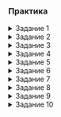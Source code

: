 ### Практика

<details>
<summary>Задание 1</summary>
В далекой-далекой галактике Федерация ведет ожесточенную войну с клингонами. Звездолеты Федерации оснащены мощными фазерами, а клингонские корабли – смертоносными фотонными торпедами. Обе стороны разработали усовершенствованные варп-двигатели для перемещения со сверхсветовой скоростью, и оборудовали свои корабли системами самоуничтожения на случай чрезвычайной ситуации.

Для игры, посвященной этой войне, нужно создать абстрактный класс `Starship` с методами `warp_speed()`, `fire_weapon()` и `self_destruct()`. Кроме того, нужно создать два подкласса `FederationStarship` и `KlingonWarship`, которые наследуют абстрактные методы `Starship` и реализуют свои собственные версии методов `warp_speed()`, `fire_weapon()` и `self_destruct()`.

Пример использования:
```python
enterprise = FederationStarship()
bird_of_prey = KlingonWarship()

enterprise.warp_speed()
bird_of_prey.warp_speed()

enterprise.fire_weapon()
bird_of_prey.fire_weapon()

enterprise.self_destruct()
bird_of_prey.self_destruct()
```
Вывод:
```plaintext
Включить варп-двигатели!
Включить маскировочное устройство!
Выпустить фотонные торпеды!
Стрелять из фазеров!
Запускаю систему самоуничтожения...
Запускаю протокол самоуничтожения...
```
</details>

<details>
<summary>Задание 2</summary>
Для ПО ресторана нужно разработать модуль, помогающий контролировать использование фруктов и овощей на кухне. Создайте абстрактный класс `Ingredient` с методами `get_name()` и `get_quantity()`. Затем создайте два подкласса `Vegetable` и `Fruit`, которые наследуют абстрактные методы от `Ingredient` и реализуют свои собственные версии методов `get_name()` и `get_quantity()`.

Пример использования:
```python
carrot = Vegetable("Морковь", 5)
apple = Fruit("Яблоки", 10)

print(carrot.get_name())
print(carrot.get_quantity())

print(apple.get_name())
print(apple.get_quantity())
```
Вывод:
```plaintext
Морковь
5 кг
Яблоки
10 кг
```
</details>

<details>
<summary>Задание 3</summary>
Для военной стратегии необходимо создать абстрактный класс `Soldier`. Каждый солдат должен уметь двигаться, защищаться и атаковать, поэтому `Soldier` имеет три абстрактных метода: `move()`, `attack()` и `defend()`. Два конкретных класса, `Infantry` (пехота) и `Cavalry` (кавалерия), будут наследовать и реализовывать эти методы. В игре также должен быть класс `Army`, который будет добавлять солдат в армию и выполнять операции атаки и защиты.

Чтобы гарантировать, что используются только экземпляры класса `Soldier`, нужно создать декоратор `validate_soldier`, который будет проверять тип объекта. Если объект не является экземпляром класса `Soldier`, декоратор выдаст ошибку `TypeError`. Декоратор будет применяться к методам `move()`, `attack()` и `defend()` классов `Infantry` и `Cavalry`.

Пример использования:
```python
army = Army()
army.add_soldier(Infantry())
army.add_soldier(Cavalry())
army.add_soldier(Infantry())
army.add_soldier(Cavalry())

army.attack()
army.defend()
```
Вывод:
```plaintext
Пехота передвигается в пешем порядке
Пехота участвует в ближнем бою
Кавалерия передвигается верхом
Кавалерия переходит в атаку
Пехота передвигается в пешем порядке
Пехота участвует в ближнем бою
Кавалерия передвигается верхом
Кавалерия переходит в атаку
Пехота передвигается в пешем порядке
Пехота держит строй
Кавалерия передвигается верхом
Кавалерия защищает фланги
Пехота передвигается в пешем порядке
Пехота держит строй
Кавалерия передвигается верхом
Кавалерия защищает фланги
```
</details>

<details>
<summary>Задание 4</summary>
Палеонтологам, работающим в заповеднике для динозавров, понадобилось ПО для отслеживания множества травоядных и плотоядных подопечных. Данные, которые нужно учитывать по каждому динозавру – имя, вид, рост, вес и рацион питания.

Создайте абстрактный класс `Dinosaur` с методами `get_personal_name()`, `get_breed()`, `get_height()`, `get_weight()` и `get_diet()`. Затем создайте два подкласса `Carnivore` (плотоядный) и `Herbivore` (травоядный), которые наследуют методы `Dinosaur` и реализуют свои собственные версии `get_personal_name()`, `get_breed()`, `get_height()`, `get_weight()` и `get_diet()`. Кроме того, создайте класс `DinosaurPark`, который содержит список динозавров и имеет методы `list_dinosaurs()`, `list_carnivores()` и `list_herbivores()` для вывода списков a) всех динозавров, b) плотоядных и c) травоядных особей.

Пример использования:
```python
t_rex = Carnivore('Тираннозавр', 'Рекс', 4800, 560)
velociraptor = Carnivore('Велоцираптор', 'Зубастик', 30, 70)
stegosaurus = Herbivore('Стегозавр', 'Стегга', 7100, 420)
triceratops = Herbivore('Трицератопс', 'Трипси', 8000, 290)

park = DinosaurPark()

park.add_dinosaur(t_rex)
park.add_dinosaur(velociraptor)
park.add_dinosaur(stegosaurus)
park.add_dinosaur(triceratops)

for dinosaur in park.list_dinosaurs():
    print(f'Имя: {dinosaur[0]}\n'
          f'Вид: {dinosaur[1]}\n'
          f'Вес: {dinosaur[2]} кг\n'
          f'Рост: {dinosaur[3]} см\n'
          f'Рацион: {dinosaur[4]}\n')
```
Вывод:
```plaintext
Имя: Рекс
Вид: Тираннозавр
Вес: 4800 кг
Рост: 560 см
Рацион: Плотоядный

Имя: Зубастик
Вид: Велоцираптор
Вес: 30 кг
Рост: 70 см
Рацион: Плотоядный

Имя: Стегга
Вид: Стегозавр
Вес: 7100 кг
Рост: 420 см
Рацион: Травоядный

Имя: Трипси
Вид: Трицератопс
Вес: 8000 кг
Рост: 290 см
Рацион: Травоядный
```
</details>

<details>
<summary>Задание 5</summary>
Для учета музыкальных инструментов в оркестре нужно создать абстрактный класс `Instrument` с методами `get_name()`, `get_type()`, `get_sound()` и `play()`. Два подкласса `StringedInstrument` (струнные) и `PercussionInstrument` (ударные) наследуют методы `Instrument` и реализуют свои собственные версии методов `get_name()`, `get_type()`, `get_sound()` и `play()`. Кроме того, необходимо реализовать класс `Orchestra`: он добавляет новые инструменты и имеет методы `list_instruments()`, `list_stringed_instruments()`, `list_percussion_instruments()`, которые выводят списки a) всех инструментов, b) ударных, c) струнных.

Пример использования:
```python
chello = StringedInstrument("виолончель", "струнный инструмент", "Strum")
maracas = PercussionInstrument("маракасы", "ударный инструмент", "Maracas")
violin = StringedInstrument("скрипка", "струнный инструмент", "Virtuoso")
drums = PercussionInstrument("барабан", "ударный инструмент", "Beat")

orchestra = Orchestra()
orchestra.add_instrument(chello)
orchestra.add_instrument(maracas)
orchestra.add_instrument(violin)
orchestra.add_instrument(drums)

print("В оркестрe есть инструменты:", ', '.join(orchestra.list_instruments()))  
print("Струнные инструменты:", ', '.join(orchestra.list_stringed_instruments())) 
print("Ударные инструменты:", ', '.join(orchestra.list_percussion_instruments()))  

print(chello.play())    
print(drums.play

())
```
Вывод:
```plaintext
В оркестрe есть инструменты: виолончель, маракасы, скрипка, барабан
Струнные инструменты: виолончель, скрипка
Ударные инструменты: маракасы, барабан
Звучит струнный инструмент виолончель
Звучит ударный инструмент барабан
```
</details>

<details>
<summary>Задание 6</summary>
Напишите класс `FilmCatalogue` (каталог фильмов), который отвечает за ведение фильмотеки. `FilmCatalogue` должен поддерживать различные типы кинокартин, чтобы пользователи могли искать фильмы по определенному жанру. Для этого необходимо создать новые классы для различных жанров (например, `Horror`, `Action`, `Romance`), которые наследуют класс `Movie` и переопределяют метод `play()` для вывода информации о том, к какому жанру относится фильм.

Пример использования:
```python
my_catalogue = FilmCatalogue()

my_catalogue.add_movie(Drama("Крестный отец", "Френсис Ф. Коппола"))
my_catalogue.add_movie(Comedy("Ночные игры", "Джон Фрэнсис Дейли, Джонатан М. Голдштейн"))
my_catalogue.add_movie(Horror("Дракула Брэма Стокера", "Френсис Ф. Коппола"))
my_catalogue.add_movie(Action("Крушение", "Жан-Франсуа Рише"))
my_catalogue.add_movie(Romance("Честная куртизанка", "Маршалл Херсковиц"))

my_catalogue.play_all_movies()

print(f"\nНайдены фильмы ужасов:")
for movie in my_catalogue.search_movies_by_genre(Horror):
    print(movie.title)

print(f"\nЗапускаем фильм из жанра 'Мелодрамы':")
my_catalogue.play_movies_by_genre(Romance)
```
Вывод:
```plaintext
Включаем драму 'Крестный отец' реж. Френсис Ф. Коппола.
Включаем комедию 'Ночные игры' реж. Джон Фрэнсис Дейли, Джонатан М. Голдштейн.
Включаем фильм ужасов 'Дракула Брэма Стокера' реж. Френсис Ф. Коппола.
Включаем боевик 'Крушение' реж. Жан-Франсуа Рише.
Включаем мелодраму 'Честная куртизанка' реж. Маршалл Херсковиц.

Найдены фильмы ужасов:
Дракула Брэма Стокера

Запускаем фильм из жанра 'Мелодрамы':
Включаем мелодраму 'Честная куртизанка' реж. Маршалл Херсковиц.
```
</details>

<details>
<summary>Задание 7</summary>
Для CRM винодельни нужно написать модуль, отвечающий за учет красных, белых и розовых вин, каждое из которых имеет свое название, сорт винограда, год и температуру подачи. Создайте базовый класс `Wine` с атрибутами `name`, `grape` и `year`. Затем создайте три подкласса `RedWine`, `WhiteWine` и `RoseWine`, которые наследуют методы и атрибуты от `Wine` и реализуют свои собственные версии метода `serve()`. Кроме того, создайте класс `Winery`, который ведет список вин и имеет метод `serve_wines()`, вызывающий метод `serve()` для каждого вина.

Пример использования:
```python
winery = Winery()
winery.add_wine(RedWine("Cabernet Sauvignon", "Каберне Совиньон", 2015))
winery.add_wine(WhiteWine("Chardonnay", "Шардоне", 2018))
winery.add_wine(RoseWine("Grenache", "Гренаш", 2020))
winery.serve_wines()
```
Вывод:
```plaintext
Красное вино 'Cabernet Sauvignon', сделанное из винограда сорта Каберне Совиньон в 2015 году, рекомендуем подавать комнатной температуры.
Белое вино 'Chardonnay', сделанное из винограда сорта Шардоне в 2018 году, рекомендуем подавать хорошо охлажденным.
Розовое вино 'Grenache', сделанное из винограда сорта Гренаш в 2020 году, рекомендуем подавать слегка охлажденным.
```
</details>

<details>
<summary>Задание 8</summary>
Для ПО аэропорта нужно разработать модуль, отслеживающий пассажирские и грузовые самолеты, которые отличаются моделью, производителем, вместимостью и грузоподъемностью. Создайте базовый класс `Aircraft` (воздушное судно) с атрибутами `model`, `manufacturer` и `capacity`. Затем создайте два подкласса `PassengerAircraft` и `CargoAircraft`, которые наследуют атрибуты и методы от `Aircraft` и реализуют свои собственные версии метода `fly()`. В дополнение создайте класс `Airport`, который содержит список самолетов и имеет метод `takeoff()`, вызывающий метод `fly()` для каждого самолета.

Пример использования:
```python
airport = Airport()
airport.add_aircraft(PassengerAircraft("Boeing 747", "Боинг", 416))
airport.add_aircraft(CargoAircraft("Airbus A330", "Эйрбас", 70))
airport.add_aircraft(PassengerAircraft("Boeing 777", "Боинг", 396))
airport.takeoff()
```
Вывод:
```plaintext
Пассажирский самолет 'Boeing 747' вместимостью 416 человек, произведенный компанией Боинг, поднимается в воздух с пассажирами на борту.
Грузовой самолет 'Airbus A330' с грузоподъемностью 70 т, произведенный компанией Эйрбас, поднимается в воздух с грузом на борту.
Пассажирский самолет 'Boeing 777' вместимостью 396 человек, произведенный компанией Боинг, поднимается в воздух с пассажирами на борту.
```
</details>

<details>
<summary>Задание 9</summary>
Необходимо реализовать модуль, отвечающий за обработку данных о тестировании конфигурации настольных компьютеров и ноутбуков, каждый из которых отличается моделью, процессором, памятью и производительностью. Создайте базовый класс `Computer` с атрибутами `model`, `processor` и `memory`. Затем создайте два подкласса `Desktop` и `Laptop`, которые наследуют атрибуты и методы `Computer` и реализуют свои собственные версии метода `run()`. В дополнение, создайте класс `ComputerStore`, который содержит список компьютеров и имеет метод `run_tests()`, вызывающий метод `run()` для каждого компьютера. Используйте декораторы для вывода результатов.

Пример использования:
```python
store = ComputerStore()
store.add_computer(Desktop("HP Legion", "Intel Core i9-10900K", "64 Гб"))
store.add_computer(Laptop("Dell Xtra", "Intel Core i5 13600K", "32 Гб"))
store.add_computer(Desktop("Lenovo SuperPad", "AMD Ryzen 7 2700X", "16 Гб"))
store.run_tests()
```
Вывод:
```plaintext
Начинаем тест производительности...
Запускаем настольный компьютер 'HP Legion' с процессором Intel Core i9-10900K и 64 Гб RAM.
Тест производительности завершен.
Начинаем тест производительности...
Запускаем ноутбук 'Dell Xtra' с процессором Intel Core i5 13600K и 32 Гб RAM.
Тест производительности завершен.
Начинаем тест производительности...
Запускаем настольный компьютер 'Lenovo SuperPad' с процессором AMD Ryzen 7 2700X и 16 Гб RAM.
Тест производительности завершен.
```
</details>

<details>
<summary>Задание 10</summary>
Определите базовый класс `Cryptocurrency`, имеющий атрибуты:

- `name` – название;
- `symbol` – символ-тикер;
- `minable` – возможность добычи майнингом;
- `rate_to_usd` – текущий курс к доллару;
- `anonymous` – наличие анонимных транзакций.

Затем создайте три подкласса `Nano`, `Iota` и `Stellar`, которые наследуют атрибуты и методы родительского класса `Cryptocurrency`, и обладают дополнительными свойствами, влияющими на размер вознаграждения за майнинг:

- атрибут `block_lattice` у `Nano`;
- `tangle` у `Iota`.

Кроме того, нужно реализовать:

- Декоратор `minable_required`, который проверяет, можно ли майнить криптовалюту перед вызовом метода `mining_reward()`, и выводит сообщение, если ее майнить нельзя.
- Функцию `print_info`, которая принимает на вход экземпляр криптовалюты и выводит информацию о монете, включая название, символ, возможность добычи, курс к доллару США, анонимность и наличие блок-решетки.

Пример использования:
```python


cryptocurrencies = [Nano(block_lattice=True, rate_to_usd=6, anonymous=False),
                    Iota(tangle=True, rate_to_usd=0.4, anonymous=False),
                    Stellar(distributed=False, rate_to_usd=0.15, anonymous=True)]

for crypto in cryptocurrencies:
    print_info(crypto)
    if crypto.minable:
        print(f"Награда за майнинг: {crypto.mining_reward()} {crypto.symbol}\n")
```
Вывод:
```plaintext
Nano (NANO): добывают майнингом, курс к USD: 6, только публичные транзакции, блок-решетка
Награда за майнинг: 0.02 NANO

Iota (IOTA): добывают майнингом, курс к USD: 0.4, только публичные транзакции
Награда за майнинг: 0.001 IOTA

Stellar (XLM): не майнится, курс к USD: 0.15, анонимные транзакции
```
</details>